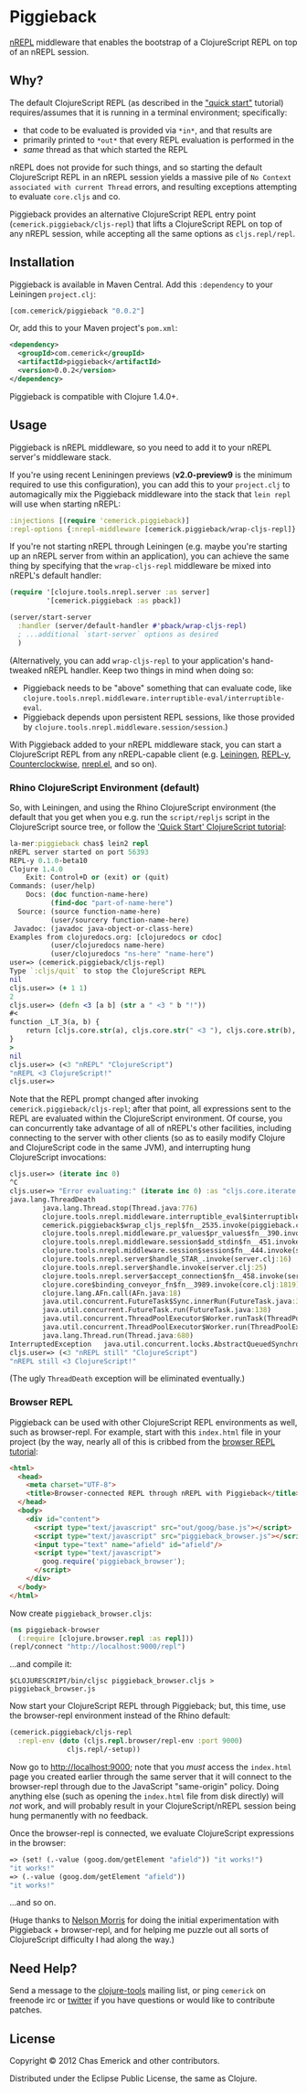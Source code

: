 # Piggieback

[nREPL](http://github.com/clojure/tools.nrepl) middleware that enables the
bootstrap of a ClojureScript REPL on top of an nREPL session.

## Why?

The default ClojureScript REPL (as described in the ["quick
start"](https://github.com/clojure/clojurescript/wiki/Quick-Start) tutorial)
requires/assumes that it is running in a terminal environment; specifically:

* that code to be evaluated is provided via `*in*`, and that results are
* primarily printed to `*out*` that every REPL evaluation is performed in the
* _same_ thread as that which started the REPL

nREPL does not provide for such things, and so starting the default
ClojureScript REPL in an nREPL session yields a massive pile of `No Context
associated with current Thread` errors, and resulting exceptions attempting to
evaluate `core.cljs` and co.

Piggieback provides an alternative ClojureScript REPL entry point
(`cemerick.piggieback/cljs-repl`) that lifts a ClojureScript REPL on top of any
nREPL session, while accepting all the same options as `cljs.repl/repl`.

## Installation

Piggieback is available in Maven Central. Add this `:dependency` to your Leiningen
`project.clj`:

```clojure
[com.cemerick/piggieback "0.0.2"]
```

Or, add this to your Maven project's `pom.xml`:

```xml
<dependency>
  <groupId>com.cemerick</groupId>
  <artifactId>piggieback</artifactId>
  <version>0.0.2</version>
</dependency>
```

Piggieback is compatible with Clojure 1.4.0+.

## Usage

Piggieback is nREPL middleware, so you need to add it to your nREPL server's
middleware stack.

If you're using recent Leniningen previews (**v2.0-preview9** is the minimum
required to use this configuration), you can add
this to your `project.clj` to automagically mix the Piggieback middleware into
the stack that `lein repl` will use when starting nREPL:

```clojure
:injections [(require 'cemerick.piggieback)]
:repl-options {:nrepl-middleware [cemerick.piggieback/wrap-cljs-repl]}
```

If you're not starting nREPL through Leiningen (e.g. maybe you're starting up
an nREPL server from within an application), you can achieve the same thing by
specifying that the `wrap-cljs-repl` middleware be mixed into nREPL's default
handler:

```clojure
(require '[clojure.tools.nrepl.server :as server]
         '[cemerick.piggieback :as pback])

(server/start-server
  :handler (server/default-handler #'pback/wrap-cljs-repl)
  ; ...additional `start-server` options as desired
  )
```

(Alternatively, you can add `wrap-cljs-repl` to your application's hand-tweaked
nREPL handler.  Keep two things in mind when doing so:

* Piggieback needs to be "above" something that can evaluate code, like
  `clojure.tools.nrepl.middleware.interruptible-eval/interruptible-eval`.
* Piggieback depends upon persistent REPL sessions, like those provided by
  `clojure.tools.nrepl.middleware.session/session`.)

With Piggieback added to your nREPL middleware stack, you can start a
ClojureScript REPL from any nREPL-capable client (e.g.
[Leiningen](http://leiningen.org),
[REPL-y](https://github.com/trptcolin/reply/),
[Counterclockwise](http://code.google.com/p/counterclockwise/),
[nrepl.el](https://github.com/kingtim/nrepl.el), and so on).

### Rhino ClojureScript Environment (default)

So, with Leiningen, and using the Rhino ClojureScript environment (the default
that you get when you e.g. run the `script/repljs` script in the ClojureScript
source tree, or follow the ['Quick Start' ClojureScript
tutorial](https://github.com/clojure/clojurescript/wiki/Quick-Start):

```clojure
la-mer:piggieback chas$ lein2 repl
nREPL server started on port 56393
REPL-y 0.1.0-beta10
Clojure 1.4.0
    Exit: Control+D or (exit) or (quit)
Commands: (user/help)
    Docs: (doc function-name-here)
          (find-doc "part-of-name-here")
  Source: (source function-name-here)
          (user/sourcery function-name-here)
 Javadoc: (javadoc java-object-or-class-here)
Examples from clojuredocs.org: [clojuredocs or cdoc]
          (user/clojuredocs name-here)
          (user/clojuredocs "ns-here" "name-here")
user=> (cemerick.piggieback/cljs-repl)
Type `:cljs/quit` to stop the ClojureScript REPL
nil
cljs.user=> (+ 1 1)
2
cljs.user=> (defn <3 [a b] (str a " <3 " b "!"))
#<
function _LT_3(a, b) {
    return [cljs.core.str(a), cljs.core.str(" <3 "), cljs.core.str(b), cljs.core.str("!")].join("");
}
>
nil
cljs.user=> (<3 "nREPL" "ClojureScript")
"nREPL <3 ClojureScript!"
cljs.user=> 
```

Note that the REPL prompt changed after invoking
`cemerick.piggieback/cljs-repl`; after that point, all expressions sent to the
REPL are evaluated within the ClojureScript environment.  Of course, you can
concurrently take advantage of all of nREPL's other facilities, including
connecting to the server with other clients (so as to easily modify Clojure and
ClojureScript code in the same JVM), and interrupting hung ClojureScript
invocations:

```clojure
cljs.user=> (iterate inc 0)
^C
cljs.user=> "Error evaluating:" (iterate inc 0) :as "cljs.core.iterate.call(null,cljs.core.inc,0);\n"
java.lang.ThreadDeath
        java.lang.Thread.stop(Thread.java:776)
        clojure.tools.nrepl.middleware.interruptible_eval$interruptible_eval$fn__374.invoke(interruptible_eval.clj:185)
        cemerick.piggieback$wrap_cljs_repl$fn__2535.invoke(piggieback.clj:171)
        clojure.tools.nrepl.middleware.pr_values$pr_values$fn__390.invoke(pr_values.clj:17)
        clojure.tools.nrepl.middleware.session$add_stdin$fn__451.invoke(session.clj:185)
        clojure.tools.nrepl.middleware.session$session$fn__444.invoke(session.clj:164)
        clojure.tools.nrepl.server$handle_STAR_.invoke(server.clj:16)
        clojure.tools.nrepl.server$handle.invoke(server.clj:25)
        clojure.tools.nrepl.server$accept_connection$fn__458.invoke(server.clj:35)
        clojure.core$binding_conveyor_fn$fn__3989.invoke(core.clj:1819)
        clojure.lang.AFn.call(AFn.java:18)
        java.util.concurrent.FutureTask$Sync.innerRun(FutureTask.java:303)
        java.util.concurrent.FutureTask.run(FutureTask.java:138)
        java.util.concurrent.ThreadPoolExecutor$Worker.runTask(ThreadPoolExecutor.java:886)
        java.util.concurrent.ThreadPoolExecutor$Worker.run(ThreadPoolExecutor.java:908)
        java.lang.Thread.run(Thread.java:680)
InterruptedException   java.util.concurrent.locks.AbstractQueuedSynchronizer.acquireInterruptibly (AbstractQueuedSynchronizer.java:1199)
cljs.user=> (<3 "nREPL still" "ClojureScript")
"nREPL still <3 ClojureScript!"
```

(The ugly `ThreadDeath` exception will be eliminated eventually.)

### Browser REPL

Piggieback can be used with other ClojureScript REPL environments as well, such
as browser-repl.  For example, start with this `index.html` file in your
project (by the way, nearly all of this is cribbed from the [browser REPL
tutorial](https://github.com/clojure/clojurescript/wiki/The-REPL-and-Evaluation-Environments):

```html
<html>
  <head>
    <meta charset="UTF-8">
    <title>Browser-connected REPL through nREPL with Piggieback</title>
  </head>
  <body>
    <div id="content">
      <script type="text/javascript" src="out/goog/base.js"></script>
      <script type="text/javascript" src="piggieback_browser.js"></script>
      <input type="text" name="afield" id="afield"/>      
      <script type="text/javascript">
        goog.require('piggieback_browser');
      </script>
    </div>
  </body>
</html>
```

Now create `piggieback_browser.cljs`:

```clojure
(ns piggieback-browser
  (:require [clojure.browser.repl :as repl]))
(repl/connect "http://localhost:9000/repl")
```

…and compile it:

```
$CLOJURESCRIPT/bin/cljsc piggieback_browser.cljs > piggieback_browser.js
```

Now start your ClojureScript REPL through Piggieback; but, this time, use the
browser-repl environment instead of the Rhino default:

```clojure
(cemerick.piggieback/cljs-repl
  :repl-env (doto (cljs.repl.browser/repl-env :port 9000)
              cljs.repl/-setup))
```

Now go to [http://localhost:9000](http://localhost:9000); note that you *must* access the
`index.html` page you created earlier through the same server that it will
connect to the browser-repl through due to the JavaScript "same-origin" policy.
Doing anything else (such as opening the `index.html` file from disk directly)
will _not_ work, and will probably result in your ClojureScript/nREPL
session being hung permanently with no feedback.

Once the browser-repl is connected, we evaluate ClojureScript expressions in the
browser:

```clojure
=> (set! (.-value (goog.dom/getElement "afield")) "it works!")
"it works!"
=> (.-value (goog.dom/getElement "afield"))
"it works!"
```

…and so on.

(Huge thanks to [Nelson Morris](http://twitter.com/xeqixeqi) for doing the
initial experimentation with Piggieback + browser-repl, and for helping me
puzzle out all sorts of ClojureScript difficulty I had along the way.)

## Need Help?

Send a message to the [clojure-tools](http://groups.google.com/group/clojure-tools)
mailing list, or ping `cemerick` on freenode irc or 
[twitter](http://twitter.com/cemerick) if you have questions
or would like to contribute patches.

## License

Copyright © 2012 Chas Emerick and other contributors.

Distributed under the Eclipse Public License, the same as Clojure.
